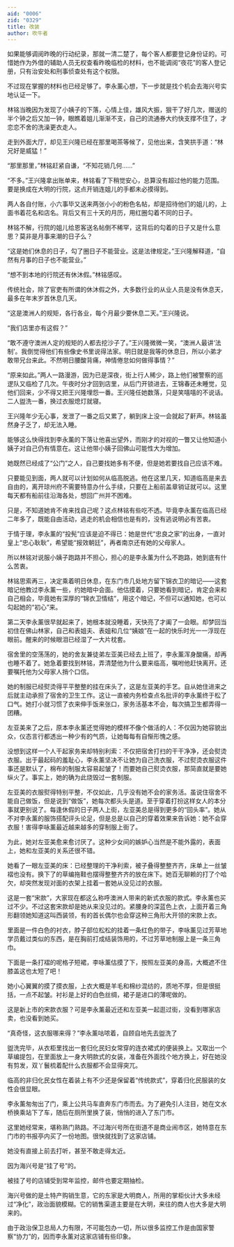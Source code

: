 ```yaml
---
aid: "0006"
zid: "0329"
title: 改装
author: 吹牛者
---
```


如果能够调阅昨晚的行动纪录，那就一清二楚了，每个客人都要登记身份证的。可惜她作为外借的辅助人员无权查看昨晚临检的材料，也不能调阅“夜花”的客人登记册，只有治安处和刑事侦查处有这个权限。

不过现在掌握的材料也已经足够了。李永薰心想，下一步就是找个机会去海兴号实地认证一下。

林铭当晚因为发现了小姨子的下落，心情上佳，雄风大振，狠干了好几次，赠送的半个钟之后又加一钟，眼瞧着姐儿渐渐不支，自己的流通券大约快支撑不住了，才恋恋不舍的洗澡更衣走人。

走到外面大厅，却见王兴隆已经在那里喝茶等候了，见他出来，含笑拱手道：“林兄好是威猛！”

“那里那里，”林铭赶紧自谦，“不知花销几何……”

“不多。”王兴隆拿出账单来，林铭看了下稍觉安心，总算没有超过他的能力范围。要是换成在大明的行院，这点开销连姐儿的手都未必摸得到。

两人各自付账，小六事毕又送来两张小小的粉色名帖，却是招待他们的姐儿的，上面书着花名和店名。背后又有三十天的月历，用红圈勾着不同的日子。

林铭不解，行院的姐儿给恩客送名帖倒不稀罕，这背后的勾着的日子又是什么意思？莫非是月事来潮的日子么？

“这是她们休息的日子，勾了圈日子不能营业。这是法律规定。”王兴隆解释道，“自然有月事的日子也不能营业。”

“想不到本地的行院还有休沐假。”林铭感叹。

传统社会，除了官吏有所谓的休沐假之外，大多数行业的从业人员是没有休息天，最多在年末岁首休息几天。

“这是澳洲人的规矩，各行各业，每个月最少要休息二天。”王兴隆说。

“我们店里亦有这假？”

“敢不遵守澳洲人定的规矩的人都去挖沙子了。”王兴隆微微一笑，“澳洲人最讲‘法制’。我倒觉得他们有些像史书里说得法家。明日就是我等的休息日，所以小弟才敢带兄台来此。不然明日腰酸背痛，神情倦怠如何做得事情？”

“原来如此。”两人一路漫游，因为已是深夜，街上行人稀少，路上他们被警察的巡逻队又临检了几次。午夜时分才回到店里，从后门开锁进去，王锦春还未睡觉，见他们回来，少不得又把王兴隆埋怨一番。王兴隆任她数落，只是笑嘻嘻的不说话。二人盥洗一番，换过衣服熄灯就寝。

王兴隆年少无心事，发泄了一番之后又累了，躺到床上没一会就起了鼾声。林铭虽然身子乏了，却无法入睡。

能够这么快得找到李永薰的下落让他喜出望外，而刚才的对视的一瞥又让他知道小姨子对自己仍有情意在。这让他带小姨子回佛山可能性大为增加。

她既然已经成了“公门”之人，自己要找她多有不便，但是她若要找自己应该不难。

只要能见到面，两人就可以计划如何从临高脱逃。他在这里几天，知道临高是来去自由的，离开琼州府不需要特意办什么手续，只要在上船前盖章销证就可以。这里每天都有船前往沿海各处，想回广州并不困难。

只是，不知道她肯不肯来找自己呢？这点林铭有些吃不透。毕竟李永薰在临高已经二年多了，既能自由活动，逃走的机会相信也是有的，没有逃说明必有苦衷。

于情于理，李永薰的“投髡”应该是迫不得已：她是世代“忠良之家”的出身，一直对皇上“忠心耿耿”，希望能“报效朝廷”，再者南京还有她的父母家人。

所以林铭对说服小姨子跑路并不担心，担心的是李永薰为什么不跑路，她到底有什么苦衷。

林铭思索再三，决定乘着明日休息，在东门市几处地方留下锦衣卫的暗记——这套暗记他教过李永薰一些，约她暗中会面。他估摸着，只要她看到暗记，肯定会来和自己相会，毕竟她有深厚的“锦衣卫情结”，用这个暗记，不但可以通知她，也可以勾起她的“初心”来。

第二天李永薰很早就起来了，她根本就没睡着，天快亮了才阖了一会眼。却梦回当初住在佛山林家，自己和表姐夫、表姐和几位“姨娘”在一起的快乐时光一一浮现在眼前。醒来的时候眼泪已经湿了一大片枕套。

宿舍里的空荡荡的，她的舍友兼徒弟左亚美已经去上班了，李永薰浑身酸痛，却再也睡不着了。她急着要找到林铭，弄清楚他为什么要来临高，嘱咐他赶快离开。还要嘱托他为父母家人捎个口信。

她的制服已经熨烫得平平整整的挂在床头了，这是左亚美的手艺。自从她住进来之后就主动承担了宿舍的卫生工作。这让一直被内务检查点名批评的李永薰终于松了口气。她打小就习惯了衣来伸手饭来张口，家务活基本不会，每次搞卫生都弄得一团糟。

左亚美来了之后，原本李永薰还觉得她的模样不像个做活的人：不仅因为她容貌出众，仪态言行都透出一种少有的气质，让她每每有自惭形愧之感。

没想到这样一个人干起家务来却特别利索：不仅把宿舍打扫的干干净净，还会熨烫衣服。出于最起码的羞耻心，李永薰坚决不让她为自己洗衣服，不过熨烫衣服这件事还是默认了，棉布的制服太容易起皱了！而要她自己熨烫衣服，那简直就是要她纵火了。事实上，她的确为此烧毁过一套制服。

左亚美的衣服熨得特别平整，不仅如此，几乎没有她不会的家务活。虽说住宿舍不能自己做饭，但是说到“做饭”，她每次都头头是道。至于穿着打扮这样女人的本分事就更别说了。每逢休假的日子两人上街，左亚美总是得到更多的“回头率”。她从不对李永薰的服饰搭配评头论足，但是总是以自己的穿着效果来告诉她：她不会穿衣服！害得李咏薰最近越来越多的穿制服上街了。

为此，她对左亚美愈来愈讨厌了。这种少女间的嫉妒心当然是不能外露的，表面上，她和左亚美的关系还很不错。

她看了一眼左亚美的床：已经整理的干净利索，被子叠得整整齐齐，床单上一丝皱褶也没有。换下了的草编拖鞋也摆得整整齐齐的放在床下。她百无聊赖的打了个哈欠，却突然发现对面的衣架上挂着一套她从没见过的衣服。

这是一套“宋款”，大家现在都这么称呼澳洲人带来的新式衣服的款式。李永薰也买过不少。不过这套宋款却是她从来没见过的。紧腰身的深蓝色上衣，上面开着三角形翻领她知道这叫西装领，有的首长偶尔也会穿这种三角形大开领的宋款上衣。

里面是一件白色的衬衣，脖子部位松松的挂着一条红色的带子，李咏薰见过芳草地学员戴过类似的东西，是在胸前打成结装饰用的，不过芳草地制服上是一条三角巾。

下面是一条打褶的呢格子短裙，李咏薰估摸了下，按照左亚美的身高，大概遮不住膝盖这也太短了吧！

她小心翼翼的摸了摸衣服，上衣大概是羊毛和棉纱混纺的，质地不厚，但是很挺括，一点不起皱。衬衫是上好的白色丝绸，裙子是进口的薄呢做的。

这是新上市的宋款衣服？可是李永薰最近还和左亚美一起逛过街，没看到哪家店卖，也没看到她买。

“真奇怪，这衣服哪来得？”李永薰咕哝着，自顾自地先去盥洗了

盥洗完毕，从衣柜里找出一套归化民妇女常穿的连衣裙式的便装换上。又取出一个草编提包，在里面放上一身大明款式的女装，准备在外面找个地方换上，好在她没有剪发，双丫鬟梳着配什么衣服都不会显得突兀。

临高的非归化民女性在着装上有不少还是保留着“传统款式”，穿着归化民服装的女性会很显眼。

李永薰匆匆出了门，乘上公共马车直奔东门市而去。为了避免引人注目，她在文水桥换乘站下了车，随后在厕所里换了装，悄悄的进入了东门市。

这里她经常来，堪称熟门熟路。不过海兴号所在街道不是商业闹市区，她特意在东门市的书报亭内买了一份地图。很快就找到了这家店铺。

她没有直接上前去打听，甚至不敢走得太近。

因为海兴号是“挂了号”的。

被挂了号的店铺受到常年监控，邮件也要定期抽检。

海兴号做的是土特产购销生意，它的东家是大明商人，所用的掌柜伙计大多未经过“净化”，政治面貌模糊。它的销售渠道主要是在大明，来往的商人也大多是大明来的。

由于政治保卫总局人力有限，不可能包办一切，所以很多监控工作是由国家警察“协力”的，因而李永薰对这家店铺有些印象。
